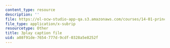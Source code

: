 ```yaml
---
content_type: resource
description: ''
file: https://ol-ocw-studio-app-qa.s3.amazonaws.com/courses/14-01-principles-of-microeconomics-fall-2018/a08f91de7654777d9cdf0328a5e8252f_6XhkCU8Rw_0.srt
file_type: application/x-subrip
resourcetype: Other
title: 3play caption file
uid: a08f91de-7654-777d-9cdf-0328a5e8252f
---
```

